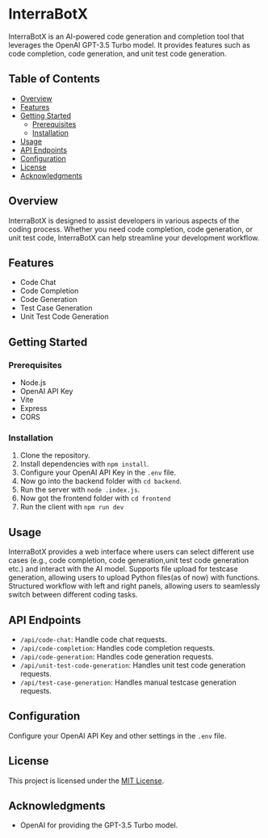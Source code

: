 # InterraBotX

InterraBotX is an AI-powered code generation and completion tool that leverages the OpenAI GPT-3.5 Turbo model. It provides features such as code completion, code generation, and unit test code generation.

## Table of Contents

- [Overview](#overview)
- [Features](#features)
- [Getting Started](#getting-started)
  - [Prerequisites](#prerequisites)
  - [Installation](#installation)
- [Usage](#usage)
- [API Endpoints](#api-endpoints)
- [Configuration](#configuration)
- [License](#license)
- [Acknowledgments](#acknowledgments)

## Overview

InterraBotX is designed to assist developers in various aspects of the coding process. Whether you need code completion, code generation, or unit test code, InterraBotX can help streamline your development workflow.

## Features

- Code Chat
- Code Completion
- Code Generation
- Test Case Generation
- Unit Test Code Generation

## Getting Started

### Prerequisites

- Node.js
- OpenAI API Key
- Vite
- Express
- CORS

### Installation

1. Clone the repository.
2. Install dependencies with `npm install`.
3. Configure your OpenAI API Key in the `.env` file.
4. Now go into the backend folder with `cd backend`.
5. Run the server with `node .index.js`.
6. Now got the frontend folder with `cd frontend`
7. Run the client with `npm run dev`

## Usage

InterraBotX provides a web interface where users can select different use cases (e.g., code completion, code generation,unit test code generation etc.) and interact with the AI model. Supports file upload for testcase generation, allowing users to upload Python files(as of now) with functions. Structured workflow with left and right panels, allowing users to seamlessly switch between different coding tasks.

## API Endpoints

- `/api/code-chat`: Handle code chat requests.
- `/api/code-completion`: Handles code completion requests.
- `/api/code-generation`: Handles code generation requests.
- `/api/unit-test-code-generation`: Handles unit test code generation requests.
- `/api/test-case-generation`: Handles manual testcase generation requests.

## Configuration

Configure your OpenAI API Key and other settings in the `.env` file.

## License

This project is licensed under the [MIT License](LICENSE).

## Acknowledgments

- OpenAI for providing the GPT-3.5 Turbo model.

